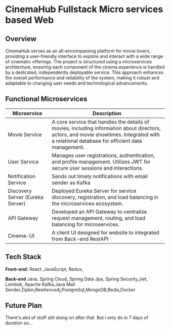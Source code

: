 # CinemaHub Fullstack Micro services based Web 
## Overview
CinemaHub serves as an all-encompassing platform for movie lovers, providing a user-friendly interface to explore and interact with a wide range of cinematic offerings. The project is structured using a microservices architecture, ensuring each component of the cinema experience is handled by a dedicated, independently deployable service. This approach enhances the overall performance and reliability of the system, making it robust and adaptable to changing user needs and technological advancements.

## Functional Microservices
| Microervice  | Description
| --- | --- |
| Movie Service | A core service that handles the details of movies, including information about directors, actors, and movie showtimes. Integrated with a relational database for efficient data management.
| User Service |  Manages user registrations, authentication, and profile management. Utilizes JWT for secure user sessions and interactions. 
| Notification Service | Sends out timely notifications with email sender as Kafka| A REST API built using Python FastAPI and SQLAlchamey used PostreSQL   
| Discovery Server (Eureka Server) | Deployed Eureka Server for service discovery, registration, and load balancing in the microservices ecosystem.
| API Gateway| Developed an API Gateway to centralize request management, routing, and load balancing for microservices. 
| Cinema-UI| A client UI designed for website to integrated from Back-end RestAPI
## Tech Stack

**Front-end:** React ,JavaScript, Redux, 

**Back-end** Java, Spring Cloud, Spring Data Jpa, Spring Security,Jwt, Lombok, Apache Kafka,Java Mail Sender,Zipkin,Resilience4j,PostgreSql,MongoDB,Redis,Docker

## Future Plan

There's alot of stuff still doing on after that. But i only do in 7 days of duration so...
